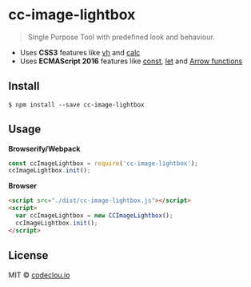 # cc-image-lightbox

> Single Purpose Tool with predefined look and behaviour.

 * Uses **CSS3** features like [vh](http://caniuse.com/#feat=viewport-units) and [calc](http://caniuse.com/#feat=calc)
 * Uses **ECMAScript 2016** features like [const](http://caniuse.com/#feat=const), [let](http://caniuse.com/#feat=let) and [Arrow functions](http://caniuse.com/#feat=arrow-functions) 


## Install

```
$ npm install --save cc-image-lightbox
```

## Usage

**Browserify/Webpack**

```js
const ccImageLightbox = require('cc-image-lightbox');
ccImageLightbox.init();
```

**Browser**
```html
<script src="./dist/cc-image-lightbox.js"></script>
<script>
  var ccImageLightbox = new CCImageLightbox();
  ccImageLightbox.init();
</script>
```

## License

MIT © [codeclou.io](./LICENSE.md)
